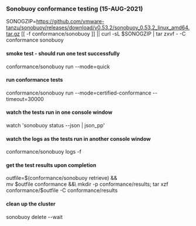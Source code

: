 ### Sonobuoy conformance testing (15-AUG-2021)

SONOGZIP=https://github.com/vmware-tanzu/sonobuoy/releases/download/v0.53.2/sonobuoy_0.53.2_linux_amd64.tar.gz
[[ -f conformance/sonobuoy ]] || curl -sL $SONOGZIP | tar zxvf - -C conformance sonobuoy

#### smoke test - should run one test successfully

conformance/sonobuoy run --mode=quick

#### run conformance tests

conformance/sonobuoy run --mode=certified-conformance --timeout=30000

####  watch the tests run in one console window

watch 'sonobuoy status --json | json_pp'

####  watch the logs as the tests run in another console window

conformance/sonobuoy logs -f

####  get the test results upon completion

outfile=$(conformance/sonobuoy retrieve) &&\
 mv $outfile conformance &&\
 mkdir -p conformance/results; tar xzf conformance/$outfile -C conformance/results

#### clean up the cluster

sonobuoy delete --wait
